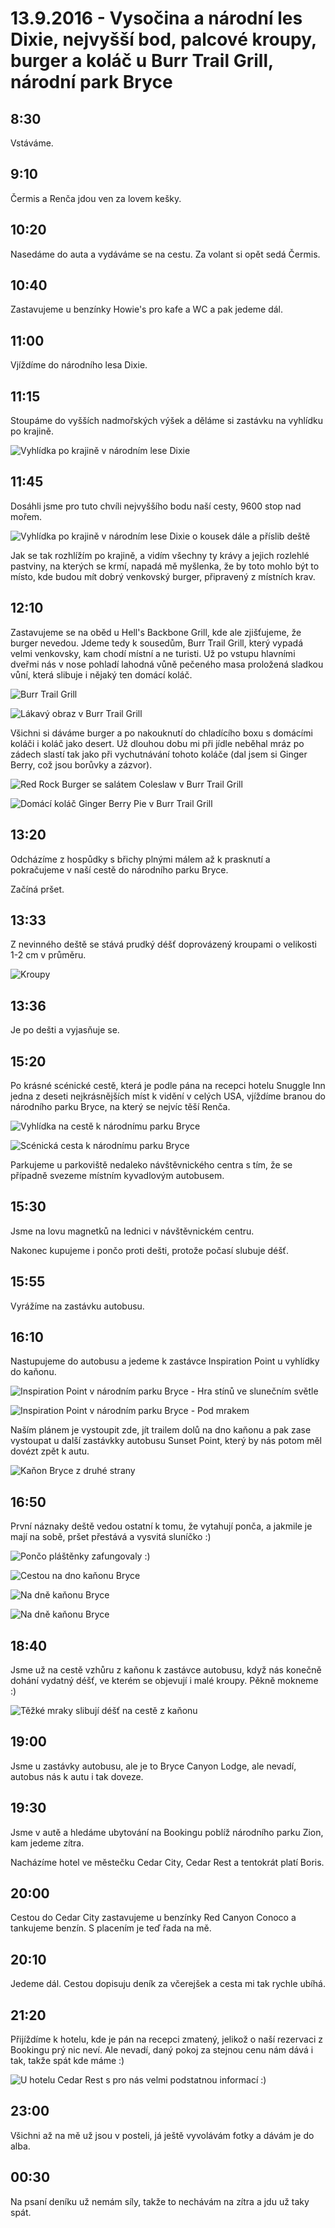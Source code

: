 # 13.9.2016 - Vysočina a národní les Dixie, nejvyšší bod, palcové kroupy, burger a koláč u Burr Trail Grill, národní park Bryce

## 8:30

Vstáváme.

## 9:10

Čermis a Renča jdou ven za lovem kešky.

## 10:20

Nasedáme do auta a vydáváme se na cestu. Za volant si opět sedá Čermis.

## 10:40

Zastavujeme u benzínky Howie's pro kafe a WC a pak jedeme dál.

## 11:00

Vjíždíme do národního lesa Dixie.

## 11:15

Stoupáme do vyšších nadmořských výšek a děláme si zastávku na vyhlídku po krajině.

![Vyhlídka po krajině v národním lese Dixie](images/20160913/DSC_0838-DSC_0849.jpg)

## 11:45

Dosáhli jsme pro tuto chvíli nejvyššího bodu naší cesty, 9600 stop nad mořem.

![Vyhlídka po krajině v národním lese Dixie o kousek dále a příslib deště](images/20160913/DSC_0853-DSC_0866.jpg)

Jak se tak rozhlížím po krajině, a vidím všechny ty krávy a jejich rozlehlé pastviny, na kterých se krmí, napadá mě myšlenka, že by toto mohlo být to místo, kde budou mít dobrý venkovský burger, připravený z místních krav.

## 12:10

Zastavujeme se na oběd u Hell's Backbone Grill, kde ale zjišťujeme, že burger nevedou. Jdeme tedy k sousedům, Burr Trail Grill, který vypadá velmi venkovsky, kam chodí místní a ne turisti. Už po vstupu hlavními dveřmi nás v nose pohladí lahodná vůně pečeného masa proložená sladkou vůní, která slibuje i nějaký ten domácí koláč.

![Burr Trail Grill](images/20160913/20160913_120828.jpg)

![Lákavý obraz v Burr Trail Grill](images/20160913/20160913_123756.jpg)

Všichni si dáváme burger a po nakouknutí do chladícího boxu s domácími koláči i koláč jako desert. Už dlouhou dobu mi při jídle neběhal mráz po zádech slastí tak jako při vychutnávání tohoto koláče (dal jsem si Ginger Berry, což jsou borůvky a zázvor).

![Red Rock Burger se salátem Coleslaw v Burr Trail Grill](images/20160913/20160913_123911.jpg)

![Domácí koláč Ginger Berry Pie v Burr Trail Grill](images/20160913/20160913_130445.jpg)

## 13:20

Odcházíme z hospůdky s břichy plnými málem až k prasknutí a pokračujeme v naší cestě do národního parku Bryce.

Začíná pršet.

## 13:33

Z nevinného deště se stává prudký déšť doprovázený kroupami o velikosti 1-2 cm v průměru.

![Kroupy](images/20160913/DSC_0874.jpg)

## 13:36

Je po dešti a vyjasňuje se.

## 15:20

Po krásné scénické cestě, která je podle pána na recepci hotelu Snuggle Inn jedna z deseti nejkrásnějších míst k vidění v celých USA, vjíždíme branou do národního parku Bryce, na který se nejvíc těší Renča.

![Vyhlídka na cestě k národnímu parku Bryce](images/20160913/DSC_0889-DSC_0894.jpg)

![Scénická cesta k národnímu parku Bryce](images/20160913/DSC_0913-DSC_0923.jpg)

Parkujeme u parkoviště nedaleko návštěvnického centra s tím, že se případně svezeme místním kyvadlovým autobusem.

## 15:30

Jsme na lovu magnetků na lednici v návštěvnickém centru.

Nakonec kupujeme i pončo proti dešti, protože počasí slubuje déšť.

## 15:55

Vyrážíme na zastávku autobusu.

## 16:10

Nastupujeme do autobusu a jedeme k zastávce Inspiration Point u vyhlídky do kaňonu.

![Inspiration Point v národním parku Bryce - Hra stínů ve slunečním světle](images/20160913/DSC_0991-DSC_1051.jpg)

![Inspiration Point v národním parku Bryce - Pod mrakem](images/20160913/DSC_1067.jpg)

Naším plánem je vystoupit zde, jít trailem dolů na dno kaňonu a pak zase vystoupat u další zastávkky autobusu Sunset Point, který by nás potom měl dovézt zpět k autu.

![Kaňon Bryce z druhé strany](images/20160913/20160913_171123.jpg)

## 16:50

První náznaky deště vedou ostatní k tomu, že vytahují ponča, a jakmile je mají na sobě, pršet přestává a vysvitá sluníčko :)

![Pončo pláštěnky zafungovaly :)](images/20160913/DSC_1074.jpg)

![Cestou na dno kaňonu Bryce](images/20160913/20160913_173157.jpg)

![Na dně kaňonu Bryce](images/20160913/DSC_1234.jpg)

![Na dně kaňonu Bryce](images/20160913/DSC_1247.jpg)

## 18:40

Jsme už na cestě vzhůru z kaňonu k zastávce autobusu, když nás konečně dohání vydatný déšť, ve kterém se objevují i malé kroupy. Pěkně mokneme :)

![Těžké mraky slibují déšť na cestě z kaňonu](images/20160913/20160913_183827.jpg)

## 19:00

Jsme u zastávky autobusu, ale je to Bryce Canyon Lodge, ale nevadí, autobus nás k autu i tak doveze.

## 19:30

Jsme v autě a hledáme ubytování na Bookingu poblíž národního parku Zion, kam jedeme zítra.

Nacházíme hotel ve městečku Cedar City, Cedar Rest a tentokrát platí Boris.

## 20:00

Cestou do Cedar City zastavujeme u benzínky Red Canyon Conoco a tankujeme benzín. S placením je teď řada na mě.

## 20:10

Jedeme dál. Cestou dopisuju deník za včerejšek a cesta mi tak rychle ubíhá.

## 21:20

Přijíždíme k hotelu, kde je pán na recepci zmatený, jelikož o naší rezervaci z Bookingu prý nic neví. Ale nevadí, daný pokoj za stejnou cenu nám dává i tak, takže spát kde máme :)

![U hotelu Cedar Rest s pro nás velmi podstatnou informací :)](images/20160913/20160913_212654.jpg)

## 23:00

Všichni až na mě už jsou v posteli, já ještě vyvolávám fotky a dávám je do alba.

## 00:30

Na psaní deníku už nemám síly, takže to nechávám na zítra a jdu už taky spát.
